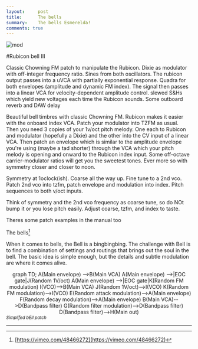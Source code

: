 ```yaml
---
layout:     post
title:      The bells
summary:    The bells Esmerelda!
comments: true
---
```

<img src="{{ site.baseurl }}/images/mod13.jpg" alt="mod" class="avatar" />

#Rubicon bell III

Classic Chowning FM patch to manipulate the Rubicon. Dixie as modulator with off-integer frequency ratio. Sines from both oscillators. The rubicon output passes into a uVCA with partially exponential response. Quadra for both envelopes (amplitude and dynamic FM index). The signal then passes into a linear VCA for velocity-dependent amplitude control. slewed S&Hs which yield new voltages each time the Rubicon sounds. Some outboard reverb and DAW delay

Beautiful bell timbres with classic Chowning FM. Rubicon makes it easier with the onboard index VCA. Patch your modulator into TZFM as usual. Then you need 3 copies of your 1v/oct pitch melody. One each to Rubicon and modulator (hopefully a Dixie) and the other into the CV input of a linear VCA. Then patch an envelope which is similar to the amplitude envelope you're using (maybe a tad shorter) through the VCA which your pitch melody is opening and onward to the Rubicon index input. Some off-octave carrier-modulator ratios will get you the sweetest tones. Ever more so with symmetry closer and closer to noon.

Symmetry at 1oclock(ish). Coarse all the way up. Fine tune to a 2nd vco. Patch 2nd vco into tzfm, patch envelope and modulation into index. Pitch sequences to both v/oct inputs. 

Think of symmetry and the 2nd vco frequency as coarse tune, so do NOt bump it or you lose pitch easily. 
Adjust coarse, tzfm, and index to taste. 

Theres some patch examples in the manual too

The bells[^1]

When it comes to bells, the Bell is a bingbingbing. The challenge with Bell is to find a combination of settings and routings that brings out the soul in the bell. The basic idea is simple enough, but the details and subtle modulation are where it comes alive. 


[//]: <> (https://knsv.github.io/mermaid/#styling-and-classes)
<div class="mermaid" align="center">
graph TD;
A(Main envelope) -->B(Main VCA)
A(Main envelope) -->|EOC gate|J(Random 1V/oct)
A(Main envelope) -->|EOC gate|K(Random FM modulation)
I(VCO)-->B(Main VCA)
J(Random 1V/oct)-->I(VCO)
K(Random FM modulation)-->I(VCO)
E(Random attack modulation)-->A(Main envelope)
F(Random decay modulation)-->A(Main envelope)
B(Main VCA)-->D(Bandpass filter)
G(Random filter modulation)-->D(Bandpass filter)
D(Bandpass filter)-->H(Main out)
</div>
<sup><i>Simplifed bEll patch</i></sup>


---
[^1]: [https://vimeo.com/48466272](https://vimeo.com/48466272)